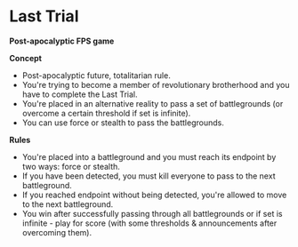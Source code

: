 # Last Trial
**Post-apocalyptic FPS game**

**Concept**
- Post-apocalyptic future, totalitarian rule.
- You&#39;re trying to become a member of revolutionary brotherhood and you have to complete the Last Trial.
- You&#39;re placed in an alternative reality to pass a set of battlegrounds (or overcome a certain threshold if set is infinite).
- You can use force or stealth to pass the battlegrounds.

**Rules**

- You&#39;re placed into a battleground and you must reach its endpoint by two ways: force or stealth.
- If you have been detected, you must kill everyone to pass to the next battleground.
- If you reached endpoint without being detected, you&#39;re allowed to move to the next battleground.
- You win after successfully passing through all battlegrounds or if set is infinite - play for score (with some thresholds &amp; announcements after overcoming them).
